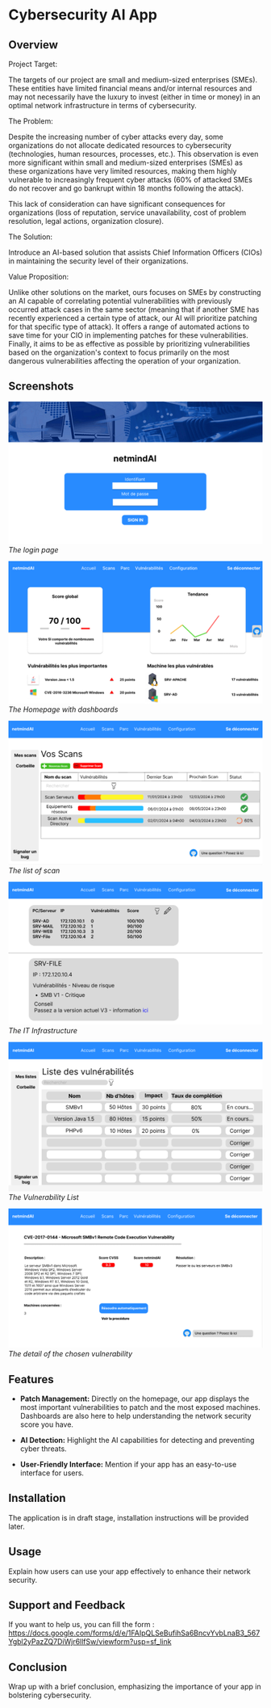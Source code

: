 # Cybersecurity AI App

## Overview

Project Target:

The targets of our project are small and medium-sized enterprises (SMEs). These entities have limited financial means and/or internal resources and may not necessarily have the luxury to invest (either in time or money) in an optimal network infrastructure in terms of cybersecurity.

The Problem:

Despite the increasing number of cyber attacks every day, some organizations do not allocate dedicated resources to cybersecurity (technologies, human resources, processes, etc.). This observation is even more significant within small and medium-sized enterprises (SMEs) as these organizations have very limited resources, making them highly vulnerable to increasingly frequent cyber attacks (60% of attacked SMEs do not recover and go bankrupt within 18 months following the attack).

This lack of consideration can have significant consequences for organizations (loss of reputation, service unavailability, cost of problem resolution, legal actions, organization closure).

The Solution:

Introduce an AI-based solution that assists Chief Information Officers (CIOs) in maintaining the security level of their organizations.

Value Proposition:

Unlike other solutions on the market, ours focuses on SMEs by constructing an AI capable of correlating potential vulnerabilities with previously occurred attack cases in the same sector (meaning that if another SME has recently experienced a certain type of attack, our AI will prioritize patching for that specific type of attack). It offers a range of automated actions to save time for your CIO in implementing patches for these vulnerabilities. Finally, it aims to be as effective as possible by prioritizing vulnerabilities based on the organization's context to focus primarily on the most dangerous vulnerabilities affecting the operation of your organization.

## Screenshots

![Screenshot 1](image/LoginPage.png)
*The login page*

![Screenshot 2](image/HomepageDashboard.png)
*The Homepage with dashboards*

![Screenshot 3](image/ScanList.png) 
*The list of scan*

![Screenshot 4](image/ITinfrastructure.png)
*The IT Infrastructure*

![Screenshot 5](image/VulnerabilityList.png)
*The Vulnerability List*

![Screenshot 6](image/VulnerabilityDetail.png)
*The detail of the chosen vulnerability*

## Features

- **Patch Management:**
Directly on the homepage, our app displays the most important vulnerabilities to patch and the most exposed machines. Dashboards are also here to help understanding the network security score you have.

- **AI Detection:** Highlight the AI capabilities for detecting and preventing cyber threats.

- **User-Friendly Interface:** Mention if your app has an easy-to-use interface for users.

## Installation

The application is in draft stage, installation instructions will be provided later.

## Usage

Explain how users can use your app effectively to enhance their network security.

## Support and Feedback
If you want to help us, you can fill the form :
https://docs.google.com/forms/d/e/1FAIpQLSeBufihSa6BncvYvbLnaB3_567Ygbl2yPazZQ7DiWjr6llfSw/viewform?usp=sf_link

## Conclusion

Wrap up with a brief conclusion, emphasizing the importance of your app in bolstering cybersecurity.
